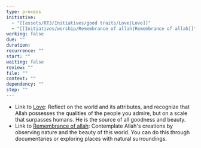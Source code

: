 ```yaml
---
type: process
initiative:
  - "[[assets/RTJ/Initiatives/good traits/Love|Love]]"
  - "[[Initiatives/worship/Remembrance of allah|Remembrance of allah]]"
working: false
due: ""
duration: 
recurrence: ""
start: ""
waiting: false
review: ""
file: ""
context: ""
dependency: ""
step: ""
---
```


* Link to [Love](assets/RTJ/Initiatives/good%20traits/Love.md): Reflect on the world and its attributes, and recognize that Allah possesses the qualities of the people you admire, but on a scale that surpasses humans. He is the source of all goodness and beauty.
* Link to [Remembrance of allah](Initiatives/worship/Remembrance%20of%20allah.md): Contemplate Allah's creations by observing nature and the beauty of this world. You can do this through documentaries or exploring places with natural surroundings.
 
